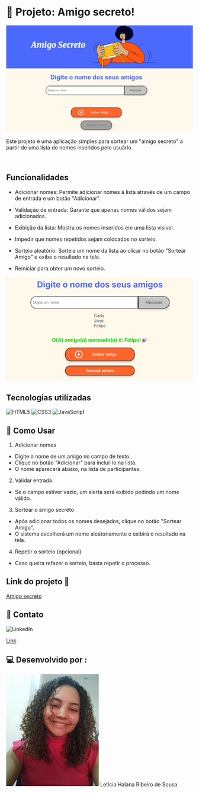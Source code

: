 # 🎉 Projeto: Amigo secreto!
![Image](assets/layout.png)
</br>

Este projeto é uma aplicação simples para sortear um "amigo secreto" a partir de uma lista de nomes inseridos pelo usuário.

</br>

## Funcionalidades
- Adicionar nomes: Permite adicionar nomes à lista através de um campo de entrada e um botão "Adicionar".

- Validação de entrada: Garante que apenas nomes válidos sejam adicionados.

- Exibição da lista: Mostra os nomes inseridos em uma lista visível.

- Impedir que nomes repetidos sejam colocados no sorteio.

- Sorteio aleatório: Sorteia um nome da lista ao clicar no botão "Sortear Amigo" e exibe o resultado na tela.

- Reiniciar para obter um novo sorteio.

![Image](assets/layout-sorteio.png)

## Tecnologias utilizadas
![HTML5](https://img.shields.io/badge/html5-%23E34F26.svg?style=for-the-badge&logo=html5&logoColor=white)
![CSS3](https://img.shields.io/badge/css3-%231572B6.svg?style=for-the-badge&logo=css3&logoColor=white)
![JavaScript](https://img.shields.io/badge/javascript-%23323330.svg?style=for-the-badge&logo=javascript&logoColor=%23F7DF1E)

## 📌 Como Usar
  1. Adicionar nomes
  - Digite o nome de um amigo no campo de texto.
  - Clique no botão "Adicionar" para incluí-lo na lista.
  - O nome aparecerá abaixo, na lista de participantes.
    
  2. Validar entrada
  - Se o campo estiver vazio, um alerta será exibido pedindo um nome válido.
  3. Sortear o amigo secreto
  - Após adicionar todos os nomes desejados, clique no botão "Sortear Amigo".
  - O sistema escolherá um nome aleatoriamente e exibirá o resultado na tela.
4. Repetir o sorteio (opcional)
  - Caso queira refazer o sorteio, basta repetir o processo.

## Link do projeto 🤖
[Amigo secreto]( https://leticiahalana.github.io/AmigoSecreto/)

## 📩 Contato
![LinkedIn](https://img.shields.io/badge/linkedin-%230077B5.svg?style=for-the-badge&logo=linkedin&logoColor=white)

[Link](https://www.linkedin.com/in/leticia-halana-desenvolvedora/) 

## 💻 Desenvolvido por : 
<img src = "assets/perfil.jpg" width= "250px">
Letícia Halana Ribeiro de Sousa
